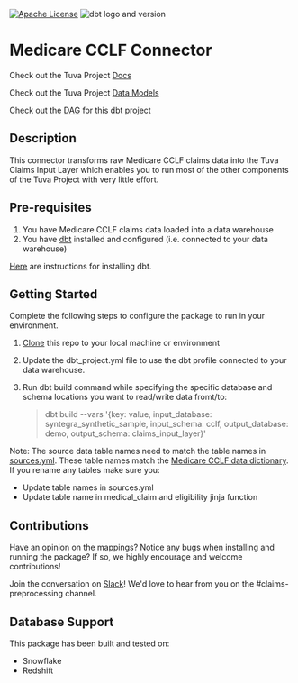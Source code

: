 [![Apache License](https://img.shields.io/badge/License-Apache%202.0-blue.svg)](https://opensource.org/licenses/Apache-2.0) ![dbt logo and version](https://img.shields.io/static/v1?logo=dbt&label=dbt-version&message=1.x&color=orange)

# Medicare CCLF Connector

Check out the Tuva Project [Docs](http://thetuvaproject.com/)

Check out the Tuva Project [Data Models](https://docs.google.com/spreadsheets/d/1NuMEhcx6D6MSyZEQ6yk0LWU0HLvaeVma8S-5zhOnbcE/edit?usp=sharing)

Check out the [DAG](https://tuva-health.github.io/medicare_cclf_connector/#!/overview?g_v=1) for this dbt project

## Description
This connector transforms raw Medicare CCLF claims data into the Tuva Claims Input Layer which enables you to run most of the other components of the Tuva Project with very little effort.

## Pre-requisites
1. You have Medicare CCLF claims data loaded into a data warehouse
2. You have [dbt](https://www.getdbt.com/) installed and configured (i.e. connected to your data warehouse)

[Here](https://docs.getdbt.com/dbt-cli/installation) are instructions for installing dbt.

## Getting Started
Complete the following steps to configure the package to run in your environment.

1. [Clone](https://docs.github.com/en/repositories/creating-and-managing-repositories/cloning-a-repository) this repo to your local machine or environment
2. Update the dbt_project.yml file to use the dbt profile connected to your data warehouse.
3. Run dbt build command while specifying the specific database and schema locations you want to read/write data fromt/to: 

    > dbt build --vars '{key: value, input_database: syntegra_synthetic_sample, input_schema: cclf, output_database: demo, output_schema: claims_input_layer}'

Note: The source data table names need to match the table names in [sources.yml](models/sources.yml).  These table names match the [Medicare CCLF data dictionary](https://www.cms.gov/files/document/cclf-file-data-elements-resource.pdf).  If you rename any tables make sure you:
- Update table names in sources.yml
- Update table name in medical_claim and eligibility jinja function

## Contributions
Have an opinion on the mappings? Notice any bugs when installing and running the package? 
If so, we highly encourage and welcome contributions! 

Join the conversation on [Slack](https://tuvahealth.slack.com/ssb/redirect#/shared-invite/email)!  We'd love to hear from you on the #claims-preprocessing channel.

## Database Support
This package has been built and tested on:
- Snowflake
- Redshift
